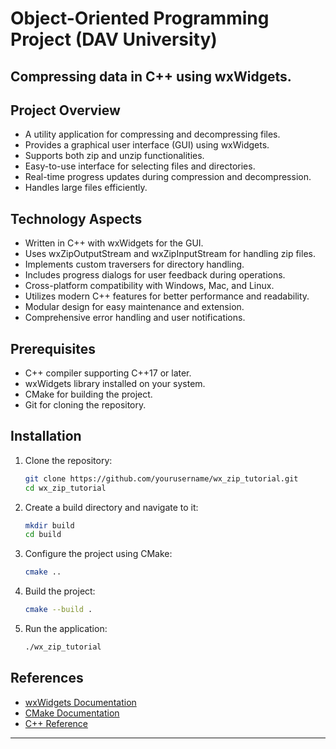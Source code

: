 # Object-Oriented Programming Project (DAV University)

## Compressing data in C++ using wxWidgets.

## Project Overview

- A utility application for compressing and decompressing files.
- Provides a graphical user interface (GUI) using wxWidgets.
- Supports both zip and unzip functionalities.
- Easy-to-use interface for selecting files and directories.
- Real-time progress updates during compression and decompression.
- Handles large files efficiently.


## Technology Aspects

- Written in C++ with wxWidgets for the GUI.
- Uses wxZipOutputStream and wxZipInputStream for handling zip files.
- Implements custom traversers for directory handling.
- Includes progress dialogs for user feedback during operations.
- Cross-platform compatibility with Windows, Mac, and Linux.
- Utilizes modern C++ features for better performance and readability.
- Modular design for easy maintenance and extension.
- Comprehensive error handling and user notifications.

## Prerequisites

- C++ compiler supporting C++17 or later.
- wxWidgets library installed on your system.
- CMake for building the project.
- Git for cloning the repository.

## Installation

1. Clone the repository:

   ```sh
   git clone https://github.com/yourusername/wx_zip_tutorial.git
   cd wx_zip_tutorial
   ```

2. Create a build directory and navigate to it:

   ```sh
   mkdir build
   cd build
   ```

3. Configure the project using CMake:

   ```sh
   cmake ..
   ```

4. Build the project:

   ```sh
   cmake --build .
   ```

5. Run the application:
   ```sh
   ./wx_zip_tutorial
   ```

## References

- [wxWidgets Documentation](https://docs.wxwidgets.org/)
- [CMake Documentation](https://cmake.org/documentation/)
- [C++ Reference](https://en.cppreference.com/w/)

---
